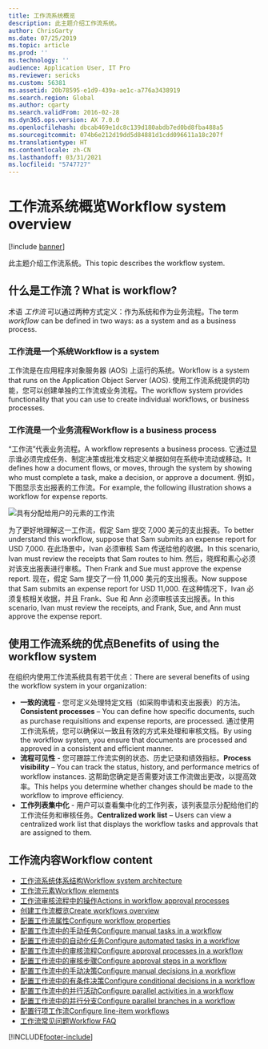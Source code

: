 ```yaml
---
title: 工作流系统概览
description: 此主题介绍工作流系统。
author: ChrisGarty
ms.date: 07/25/2019
ms.topic: article
ms.prod: ''
ms.technology: ''
audience: Application User, IT Pro
ms.reviewer: sericks
ms.custom: 56381
ms.assetid: 20b78595-e1d9-439a-ae1c-a776a3438919
ms.search.region: Global
ms.author: cgarty
ms.search.validFrom: 2016-02-28
ms.dyn365.ops.version: AX 7.0.0
ms.openlocfilehash: dbcab469e1dc8c139d180abdb7ed0bd8fba488a5
ms.sourcegitcommit: 074b6e212d19dd5d84881d1cdd096611a18c207f
ms.translationtype: HT
ms.contentlocale: zh-CN
ms.lasthandoff: 03/31/2021
ms.locfileid: "5747727"
---
```

# <a name="workflow-system-overview"></a><span data-ttu-id="8ab6d-103">工作流系统概览</span><span class="sxs-lookup"><span data-stu-id="8ab6d-103">Workflow system overview</span></span>

[!include [banner](../includes/banner.md)]

<span data-ttu-id="8ab6d-104">此主题介绍工作流系统。</span><span class="sxs-lookup"><span data-stu-id="8ab6d-104">This topic describes the workflow system.</span></span>

## <a name="what-is-workflow"></a><span data-ttu-id="8ab6d-105">什么是工作流？</span><span class="sxs-lookup"><span data-stu-id="8ab6d-105">What is workflow?</span></span>

<span data-ttu-id="8ab6d-106">术语 *工作流* 可以通过两种方式定义：作为系统和作为业务流程。</span><span class="sxs-lookup"><span data-stu-id="8ab6d-106">The term *workflow* can be defined in two ways: as a system and as a business process.</span></span>

### <a name="workflow-is-a-system"></a><span data-ttu-id="8ab6d-107">工作流是一个系统</span><span class="sxs-lookup"><span data-stu-id="8ab6d-107">Workflow is a system</span></span>

<span data-ttu-id="8ab6d-108">工作流是在应用程序对象服务器 (AOS) 上运行的系统。</span><span class="sxs-lookup"><span data-stu-id="8ab6d-108">Workflow is a system that runs on the Application Object Server (AOS).</span></span> <span data-ttu-id="8ab6d-109">使用工作流系统提供的功能，您可以创建单独的工作流或业务流程。</span><span class="sxs-lookup"><span data-stu-id="8ab6d-109">The workflow system provides functionality that you can use to create individual workflows, or business processes.</span></span>

### <a name="workflow-is-a-business-process"></a><span data-ttu-id="8ab6d-110">工作流是一个业务流程</span><span class="sxs-lookup"><span data-stu-id="8ab6d-110">Workflow is a business process</span></span>

<span data-ttu-id="8ab6d-111">“工作流”代表业务流程。</span><span class="sxs-lookup"><span data-stu-id="8ab6d-111">A workflow represents a business process.</span></span> <span data-ttu-id="8ab6d-112">它通过显示谁必须完成任务、制定决策或批准文档定义单据如何在系统中流动或移动。</span><span class="sxs-lookup"><span data-stu-id="8ab6d-112">It defines how a document flows, or moves, through the system by showing who must complete a task, make a decision, or approve a document.</span></span> <span data-ttu-id="8ab6d-113">例如，下图显示支出报表的工作流。</span><span class="sxs-lookup"><span data-stu-id="8ab6d-113">For example, the following illustration shows a workflow for expense reports.</span></span>

![具有分配给用户的元素的工作流](./media/workflow_user.gif)

<span data-ttu-id="8ab6d-115">为了更好地理解这一工作流，假定 Sam 提交 7,000 美元的支出报表。</span><span class="sxs-lookup"><span data-stu-id="8ab6d-115">To better understand this workflow, suppose that Sam submits an expense report for USD 7,000.</span></span> <span data-ttu-id="8ab6d-116">在此场景中，Ivan 必须审核 Sam 传送给他的收据。</span><span class="sxs-lookup"><span data-stu-id="8ab6d-116">In this scenario, Ivan must review the receipts that Sam routes to him.</span></span> <span data-ttu-id="8ab6d-117">然后，晓辉和素心必须对该支出报表进行审核。</span><span class="sxs-lookup"><span data-stu-id="8ab6d-117">Then Frank and Sue must approve the expense report.</span></span> <span data-ttu-id="8ab6d-118">现在，假定 Sam 提交了一份 11,000 美元的支出报表。</span><span class="sxs-lookup"><span data-stu-id="8ab6d-118">Now suppose that Sam submits an expense report for USD 11,000.</span></span> <span data-ttu-id="8ab6d-119">在这种情况下，Ivan 必须复核相关收据，并且 Frank、Sue 和 Ann 必须审核该支出报表。</span><span class="sxs-lookup"><span data-stu-id="8ab6d-119">In this scenario, Ivan must review the receipts, and Frank, Sue, and Ann must approve the expense report.</span></span>

## <a name="benefits-of-using-the-workflow-system"></a><span data-ttu-id="8ab6d-120">使用工作流系统的优点</span><span class="sxs-lookup"><span data-stu-id="8ab6d-120">Benefits of using the workflow system</span></span>

<span data-ttu-id="8ab6d-121">在组织内使用工作流系统具有若干优点：</span><span class="sxs-lookup"><span data-stu-id="8ab6d-121">There are several benefits of using the workflow system in your organization:</span></span>

- <span data-ttu-id="8ab6d-122">**一致的流程** - 您可定义处理特定文档（如采购申请和支出报表）的方法。</span><span class="sxs-lookup"><span data-stu-id="8ab6d-122">**Consistent processes** – You can define how specific documents, such as purchase requisitions and expense reports, are processed.</span></span> <span data-ttu-id="8ab6d-123">通过使用工作流系统，您可以确保以一致且有效的方式来处理和审核文档。</span><span class="sxs-lookup"><span data-stu-id="8ab6d-123">By using the workflow system, you ensure that documents are processed and approved in a consistent and efficient manner.</span></span>
- <span data-ttu-id="8ab6d-124">**流程可见性** - 您可跟踪工作流实例的状态、历史记录和绩效指标。</span><span class="sxs-lookup"><span data-stu-id="8ab6d-124">**Process visibility** – You can track the status, history, and performance metrics of workflow instances.</span></span> <span data-ttu-id="8ab6d-125">这帮助您确定是否需要对该工作流做出更改，以提高效率。</span><span class="sxs-lookup"><span data-stu-id="8ab6d-125">This helps you determine whether changes should be made to the workflow to improve efficiency.</span></span>
- <span data-ttu-id="8ab6d-126">**工作列表集中化** - 用户可以查看集中化的工作列表，该列表显示分配给他们的工作流任务和审核任务。</span><span class="sxs-lookup"><span data-stu-id="8ab6d-126">**Centralized work list** – Users can view a centralized work list that displays the workflow tasks and approvals that are assigned to them.</span></span>


## <a name="workflow-content"></a><span data-ttu-id="8ab6d-127">工作流内容</span><span class="sxs-lookup"><span data-stu-id="8ab6d-127">Workflow content</span></span>

+ [<span data-ttu-id="8ab6d-128">工作流系统体系结构</span><span class="sxs-lookup"><span data-stu-id="8ab6d-128">Workflow system architecture</span></span>](workflow-system-architecture.md)
+ [<span data-ttu-id="8ab6d-129">工作流元素</span><span class="sxs-lookup"><span data-stu-id="8ab6d-129">Workflow elements</span></span>](workflow-elements.md)
+ [<span data-ttu-id="8ab6d-130">工作流审核流程中的操作</span><span class="sxs-lookup"><span data-stu-id="8ab6d-130">Actions in workflow approval processes</span></span>](workflow-actions.md)
+ [<span data-ttu-id="8ab6d-131">创建工作流概览</span><span class="sxs-lookup"><span data-stu-id="8ab6d-131">Create workflows overview</span></span>](create-workflow.md)
+ [<span data-ttu-id="8ab6d-132">配置工作流属性</span><span class="sxs-lookup"><span data-stu-id="8ab6d-132">Configure workflow properties</span></span>](configure-workflow-properties.md)
+ [<span data-ttu-id="8ab6d-133">配置工作流中的手动任务</span><span class="sxs-lookup"><span data-stu-id="8ab6d-133">Configure manual tasks in a workflow</span></span>](configure-manual-task-workflow.md)
+ [<span data-ttu-id="8ab6d-134">配置工作流中的自动化任务</span><span class="sxs-lookup"><span data-stu-id="8ab6d-134">Configure automated tasks in a workflow</span></span>](configure-automated-task-workflow.md)
+ [<span data-ttu-id="8ab6d-135">配置工作流中的审核流程</span><span class="sxs-lookup"><span data-stu-id="8ab6d-135">Configure approval processes in a workflow</span></span>](configure-approval-process-workflow.md)
+ [<span data-ttu-id="8ab6d-136">配置工作流中的审核步骤</span><span class="sxs-lookup"><span data-stu-id="8ab6d-136">Configure approval steps in a workflow</span></span>](configure-approval-step-workflow.md)
+ [<span data-ttu-id="8ab6d-137">配置工作流中的手动决策</span><span class="sxs-lookup"><span data-stu-id="8ab6d-137">Configure manual decisions in a workflow</span></span>](configure-manual-decision-workflow.md)
+ [<span data-ttu-id="8ab6d-138">配置工作流中的有条件决策</span><span class="sxs-lookup"><span data-stu-id="8ab6d-138">Configure conditional decisions in a workflow</span></span>](configure-conditional-decision-workflow.md)
+ [<span data-ttu-id="8ab6d-139">配置工作流中的并行活动</span><span class="sxs-lookup"><span data-stu-id="8ab6d-139">Configure parallel activities in a workflow</span></span>](configure-parallel-activity-workflow.md)
+ [<span data-ttu-id="8ab6d-140">配置工作流中的并行分支</span><span class="sxs-lookup"><span data-stu-id="8ab6d-140">Configure parallel branches in a workflow</span></span>](configure-parallel-branch-workflow.md)
+ [<span data-ttu-id="8ab6d-141">配置行项工作流</span><span class="sxs-lookup"><span data-stu-id="8ab6d-141">Configure line-item workflows</span></span>](configure-line-item-workflow.md)
+ [<span data-ttu-id="8ab6d-142">工作流常见问题</span><span class="sxs-lookup"><span data-stu-id="8ab6d-142">Workflow FAQ</span></span>](workflow-FAQ.md)


[!INCLUDE[footer-include](../../../includes/footer-banner.md)]